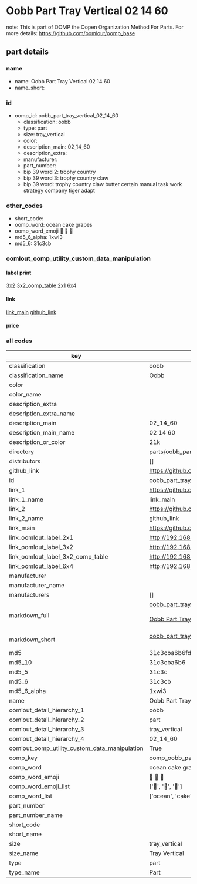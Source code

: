 # Oobb Part Tray Vertical 02 14 60  

note: This is part of OOMP the Oopen Organization Method For Parts. For more details: https://github.com/oomlout/oomp_base

##  part details





### name
* name: Oobb Part Tray Vertical 02 14 60
* name_short: 
### id
* oomp_id: oobb_part_tray_vertical_02_14_60
  * classification: oobb
  * type: part
  * size: tray_vertical
  * color: 
  * description_main: 02_14_60
  * description_extra: 
  * manufacturer: 
  * part_number: 
  * bip 39 word 2: trophy country
  * bip 39 word 3: trophy country claw
  * bip 39 word: trophy country claw butter certain manual task work strategy company tiger adapt

### other_codes
* short_code: 
* oomp_word: ocean cake grapes
* oomp_word_emoji :ocean: :cake: :grapes:
* md5_6_alpha: 1xwi3
* md5_6: 31c3cb






### oomlout_oomp_utility_custom_data_manipulation
#### label print
[3x2](http://192.168.1.245:1112/?label=oomp%201xwi3)
[3x2_oomp_table](http://192.168.1.107:1112/?label=oomp%201xwi3)
[2x1](http://192.168.1.242:1112/?label=oomp%201xwi3)
[6x4](http://192.168.1.55:1112/?label=oomp%201xwi3)    

#### link

[link_main](https://github.com/oomlout/oomlout_oomp_current_version_messy/tree/main/parts/oobb_part_tray_vertical_02_14_60) [github_link](https://github.com/oomlout/oomlout_oomp_part_src/tree/main/parts/oobb_part_tray_vertical_02_14_60)                             

#### price







### all codes 
| key | value |  
| --- | --- |  
| classification | oobb |  
| classification_name | Oobb |  
| color |  |  
| color_name |  |  
| description_extra |  |  
| description_extra_name |  |  
| description_main | 02_14_60 |  
| description_main_name | 02 14 60 |  
| description_or_color | 21k |  
| directory | parts/oobb_part_tray_vertical_02_14_60 |  
| distributors | [] |  
| github_link | https://github.com/oomlout/oomlout_oomp_part_src/tree/main/parts/oobb_part_tray_vertical_02_14_60 |  
| id | oobb_part_tray_vertical_02_14_60 |  
| link_1 | https://github.com/oomlout/oomlout_oomp_current_version_messy/tree/main/parts/oobb_part_tray_vertical_02_14_60 |  
| link_1_name | link_main |  
| link_2 | https://github.com/oomlout/oomlout_oomp_part_src/tree/main/parts/oobb_part_tray_vertical_02_14_60 |  
| link_2_name | github_link |  
| link_main | https://github.com/oomlout/oomlout_oomp_current_version_messy/tree/main/parts/oobb_part_tray_vertical_02_14_60 |  
| link_oomlout_label_2x1 | http://192.168.1.242:1112/?label=oomp%201xwi3 |  
| link_oomlout_label_3x2 | http://192.168.1.245:1112/?label=oomp%201xwi3 |  
| link_oomlout_label_3x2_oomp_table | http://192.168.1.107:1112/?label=oomp%201xwi3 |  
| link_oomlout_label_6x4 | http://192.168.1.55:1112/?label=oomp%201xwi3 |  
| manufacturer |  |  
| manufacturer_name |  |  
| manufacturers | [] |  
| markdown_full | [oobb_part_tray_vertical_02_14_60](https://github.com/oomlout/oomlout_oomp_current_version_messy/tree/main/parts/oobb_part_tray_vertical_02_14_60)<br>[](https://github.com/oomlout/oomlout_oomp_current_version_messy/tree/main/parts/oobb_part_tray_vertical_02_14_60)<br>[Oobb Part Tray Vertical 02 14 60](https://github.com/oomlout/oomlout_oomp_current_version_messy/tree/main/parts/oobb_part_tray_vertical_02_14_60)<br><br> |  
| markdown_short | [oobb_part_tray_vertical_02_14_60](https://github.com/oomlout/oomlout_oomp_current_version_messy/tree/main/parts/oobb_part_tray_vertical_02_14_60)<br><br> |  
| md5 | 31c3cba6b6fd9bc21d92d1f4540c4747 |  
| md5_10 | 31c3cba6b6 |  
| md5_5 | 31c3c |  
| md5_6 | 31c3cb |  
| md5_6_alpha | 1xwi3 |  
| name | Oobb Part Tray Vertical 02 14 60 |  
| oomlout_detail_hierarchy_1 | oobb |  
| oomlout_detail_hierarchy_2 | part |  
| oomlout_detail_hierarchy_3 | tray_vertical |  
| oomlout_detail_hierarchy_4 | 02_14_60 |  
| oomlout_oomp_utility_custom_data_manipulation | True |  
| oomp_key | oomp_oobb_part_tray_vertical_02_14_60 |  
| oomp_word | ocean cake grapes |  
| oomp_word_emoji | :ocean: :cake: :grapes: |  
| oomp_word_emoji_list | [':ocean:', ':cake:', ':grapes:'] |  
| oomp_word_list | ['ocean', 'cake', 'grapes'] |  
| part_number |  |  
| part_number_name |  |  
| short_code |  |  
| short_name |  |  
| size | tray_vertical |  
| size_name | Tray Vertical |  
| type | part |  
| type_name | Part |  

